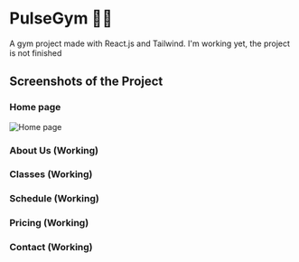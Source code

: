 # PulseGym 🏋️‍♀️
A gym project made with React.js and Tailwind. I'm working yet, the project is not finished

## Screenshots of the Project

### Home page
![Home page](https://github.com/davimgfx/pulseGym/assets/118557337/6ca90c32-867c-4c00-8e26-c4cc9ec8f416)

### About Us (Working)

### Classes (Working)

### Schedule (Working)

### Pricing (Working)

### Contact (Working)
